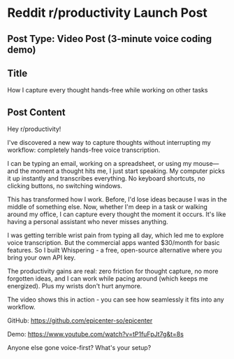 # Reddit r/productivity Launch Post

## Post Type: **Video Post (3-minute voice coding demo)**

## Title

How I capture every thought hands-free while working on other tasks

## Post Content

Hey r/productivity!

I've discovered a new way to capture thoughts without interrupting my workflow: completely hands-free voice transcription.

I can be typing an email, working on a spreadsheet, or using my mouse—and the moment a thought hits me, I just start speaking. My computer picks it up instantly and transcribes everything. No keyboard shortcuts, no clicking buttons, no switching windows.

This has transformed how I work. Before, I'd lose ideas because I was in the middle of something else. Now, whether I'm deep in a task or walking around my office, I can capture every thought the moment it occurs. It's like having a personal assistant who never misses anything.

I was getting terrible wrist pain from typing all day, which led me to explore voice transcription. But the commercial apps wanted $30/month for basic features. So I built Whispering - a free, open-source alternative where you bring your own API key.

The productivity gains are real: zero friction for thought capture, no more forgotten ideas, and I can work while pacing around (which keeps me energized). Plus my wrists don't hurt anymore.

The video shows this in action - you can see how seamlessly it fits into any workflow.

GitHub: https://github.com/epicenter-so/epicenter

Demo: https://www.youtube.com/watch?v=tP1fuFpJt7g&t=8s

Anyone else gone voice-first? What's your setup?
